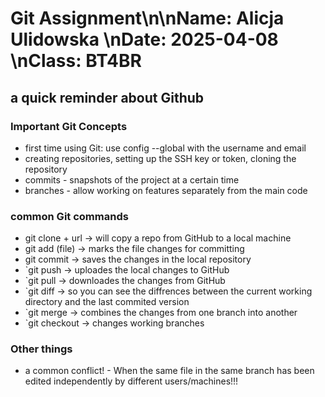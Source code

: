 # Git Assignment\n\n**Name**: Alicja Ulidowska  \n**Date**: 2025-04-08  \n**Class**: BT4BR



## a quick reminder about Github

### Important Git Concepts
- first time using Git: use config --global with the username and email
- creating repositories, setting up the SSH key or token, cloning the repository
- commits - snapshots of the project at a certain time 
- branches - allow working on features separately from the main code

### common Git commands
- git clone + url  → will copy a repo from GitHub to a local machine
- git add (file) → marks the file changes for committing
- git commit → saves the changes in the local repository
- `git push → uploades the local changes to GitHub
- `git pull → downloades the changes from GitHub
- `git diff → so you can see the diffrences between the current working directory and the last commited version
- `git merge → combines the changes from one branch into another
- `git checkout  → changes working branches
### Other things
- a common conflict! - When the same file in the same branch has been edited independently by different users/machines!!!

